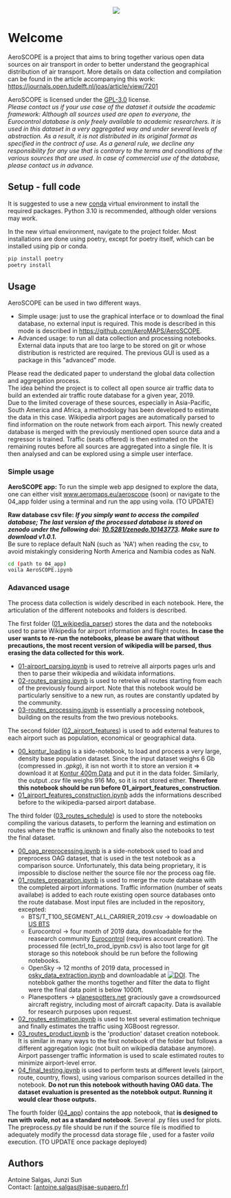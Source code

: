 <p align="center">
  <img src=https://github.com/AeroMAPS/AeroSCOPE/assets/97613437/1824dcdd-1c25-489c-96e0-4897a0773b7c />
</p>


# Welcome 
AeroSCOPE is a project that aims to bring together various open data sources on air transport in order to better understand the geographical distribution of air transport.
More details on data collection and compilation can be found in the article accompanying this work: https://journals.open.tudelft.nl/joas/article/view/7201

AeroSCOPE is licensed under the [GPL-3.0](https://www.gnu.org/licenses/gpl-3.0.en.html) license.  
*Please contact us if your use case of the dataset it outside the academic framework: Although all sources used are open to everyone, the Eurocontrol database is only freely available to academic researchers. It is used in this dataset in a very aggregated way and under several levels of abstraction. As a result, it is not distributed in its original format as specified in the contract of use. As a general rule, we decline any responsibility for any use that is contrary to the terms and conditions of the various sources that are used. In case of commercial use of the database, please contact us in advance.*


## Setup - full code

It is suggested to use a new [conda](https://docs.conda.io/en/latest/miniconda.html) virtual environment to install the required packages.
Python 3.10 is recommended, although older versions may work.

In the new virtual environment, navigate to the project folder. Most installations are done using poetry, except for poetry itself, which can be installed using pip or conda.



```bash
pip install poetry 
poetry install 
```

## Usage
AeroSCOPE can be used in two different ways.

* Simple usage: just to use the graphical interface or to download the final database, no external input is required. This mode is described in this mode is described in https://github.com/AeroMAPS/AeroSCOPE. 
* Advanced usage: to run all data collection and processing notebooks. External data inputs that are too large to be stored on git or whose distribution is restricted are required. The previous GUI is used as a package in this "advanced" mode.

Please read the dedicated paper to understand the global data collection and aggregation process.  
The idea behind the project is to collect all open source air traffic data to build an extended air traffic route database for a given year, 2019.  
Due to the limited coverage of these sources, especially in Asia-Pacific, South America and Africa, a methodology has been developed to estimate the data in this case. 
Wikipedia airport pages are automatically parsed to find information on the route network from each airport. This newly created database is merged with the previously mentioned open source data and a regressor is trained.
Traffic (seats offered) is then estimated on the remaining routes before all sources are aggregated into a single file.
It is then analysed and can be explored using a simple user interface. 

### Simple usage

__AeroSCOPE app:__
To run the simple web app designed to explore the data, one can either visit www.aeromaps.eu/aeroscope (soon) or navigate to the 04_app folder using a terminal and run the app using voila. (TO UPDATE)

__Raw database csv file:__ 
_**If you simply want to access the compiled database; The last version of the processed database is stored on zenodo under the following doi: [10.5281/zenodo.10143773](). Make sure to download v1.0.1.**_  
Be sure to replace default NaN (such as 'NA') when reading the csv, to avoid mistakingly considering North America and Namibia codes as NaN.

```bash
cd (path to 04_app) 
voila AeroSCOPE.ipynb 
```

### Adavanced usage

The process data collection is widely described in each notebook. Here, the articulation of the different notebooks and folders is described.  

The first folder ([01_wikipedia_parser](https://github.com/AeroMAPS/AeroSCOPE/tree/main/aeroscope/01_wikipedia_parser)) stores the data and the notebooks used to parse Wikipedia for airport information and flight routes. **In case the user wants to re-run the notebooks, please be aware that without precautions, the most recent version of wikipedia will be parsed, thus erasing the data collected for this work.**   
- [01-airport_parsing.ipynb](https://github.com/AeroMAPS/AeroSCOPE/tree/main/aeroscope/01_wikipedia_parser/01-airport_parsing.ipynb) is used to retreive all airports pages urls and then to parse their wikipedia and wikidata informations.
- [02-routes_parsing.ipynb](https://github.com/AeroMAPS/AeroSCOPE/tree/main/aeroscope/01_wikipedia_parser/02-routes_parsing.ipynb) is used to retreive all routes starting from each of the previously found airport. Note that this notebook would be particularly sensitive to a new run, as routes are constantly updated by the community.
- [03-routes_processing.ipynb](https://github.com/AeroMAPS/AeroSCOPE/tree/main/aeroscope/01_wikipedia_parser/03-routes_processing.ipynb) is essentially a processing notebook, building on the results from the two previous notebooks.

The second folder ([02_airport_features](https://github.com/AeroMAPS/AeroSCOPE/tree/main/aeroscope/02_airport_features)) is used to add external features to each airport such as population, economical or geographical data.
- [00_kontur_loading](https://github.com/AeroMAPS/AeroSCOPE/tree/main/aeroscope/02_airport_features/00_kontur_loading.ipynb) is a side-notebook, to load and process a very large, density base population dataset. Since the input dataset weighs 6 Gb (compressed in *.gpkg*), it isn not worth it to store an version it => download it at [Kontur 400m Data](https://geodata-eu-central-1-kontur-public.s3.amazonaws.com/kontur_datasets/kontur_population_20220630.gpkg.gz) and put it in the data folder. Similarly, the output *.csv* file weighs 916 Mo, so it is not stored either. **Therefore this notebook should be run before 01_airport_features_construction**.  
- [01_airport_features_construction.ipynb](https://github.com/AeroMAPS/AeroSCOPE/tree/main/aeroscope/02_airport_features/01_airport_features_construction.ipynb) adds the informations described before to the wikipedia-parsed airport database.

The third folder ([03_routes_schedule](https://github.com/AeroMAPS/AeroSCOPE/tree/main/aeroscope/03_routes_schedule)) is used to store the notebooks compiling the various datasets, to perform the learning and estimation on routes where the traffic is unknown and finally also the notebooks to test the final dataset.
- [00_oag_preprocessing.ipynb](https://github.com/AeroMAPS/AeroSCOPE/tree/main/aeroscope/03_routes_schedule/00_oag_preprocessing.ipynb) is a side-notebook used to load and preprocess OAG dataset, that is used in the test notebook as a comparison source. Unfortunately, this data being proprietary, it is impossible to disclose neither the source file nor the process oag file.
- [01_routes_preparation.ipynb](https://github.com/AeroMAPS/AeroSCOPE/tree/main/aeroscope/03_routes_schedule/01_routes_preparation.ipynb) is used to merge the route database with the completed airport informations. Traffic information (number of seats availabe) is added to each route existing open source databases onto the route database. 
Most input files are included in the repository, excepted:
  - BTS/T_T100_SEGMENT_ALL_CARRIER_2019.csv -> dowloadable on [US BTS](https://www.transtats.bts.gov/Fields.asp?gnoyr_VQ=FMG)
  - Eurocontrol -> four month of 2019 data, downloadable for the reasearch community [Eurocontrol](https://ext.eurocontrol.int/prisme_data_provision_hmi/) (requires account creation). The processed file (ectrl_to_prod_ipynb.csv) is also toot large for git storage so this notebook should be run before the following notebooks.
  - OpenSky -> 12 months of 2019 data, processed in [osky_data_extraction.ipynb](https://github.com/AeroMAPS/AeroSCOPE/tree/main/aeroscope/Utilities/osky_data_extraction.ipynb) and downloadable at [![DOI](https://zenodo.org/badge/DOI/10.5281/zenodo.7923702.svg)](https://doi.org/10.5281/zenodo.7923702). The notebbok gather the months together and filter the data to flight were the final data point is below 1000ft.
  - Planespotters -> [planespotters.net](https://planespotters.net) graciously gave a crowdsourced aircraft registry, including most of aircraft capacity. Data is available for research purposes upon request.
- [02_routes_estimation.ipynb](https://github.com/AeroMAPS/AeroSCOPE/tree/main/aeroscope/03_routes_schedule/02_routes_estimation.ipynb) is used to test several estimation technique and finally estimates the traffic using XGBoost regressor.
- [03_routes_product.ipynb](https://github.com/AeroMAPS/AeroSCOPE/tree/main/aeroscope/03_routes_schedule/03_routes_product.ipynb) is the 'production' dataset creation notebook. It is similar in many ways to the first notebook of the folder but follows a different aggregation logic (not built on wikipedia database anymore). Airport passenger traffic information is used to scale estimated routes to minimize airport-level error.
- [04_final_testing.ipynb](https://github.com/AeroMAPS/AeroSCOPE/tree/main/aeroscope/03_routes_schedule/04_final_testing.ipynb) is used to perform tests at different levels (airport, route, country, flows), using various comparison sources detailled in the notebook. **Do not run this notebook withouth having OAG data. The dataset evaluation is presented as the notebbok output. Running it would clear those outputs.**

The fourth folder ([04_app](https://github.com/AeroMAPS/AeroSCOPE/tree/main/aeroscope/04_app)) contains the app notebook, that **is designed to run with *voila*, not as a standard notebook**. Several .py files used for plots. The preprocess.py file should be run if the source file is modified to adequately modify the processd data storage file , used for a faster *voila* execution. (TO UPDATE once package deployed)
  
## Authors

Antoine Salgas, Junzi Sun <br>
Contact: [antoine.salgas@isae-supaero.fr]
